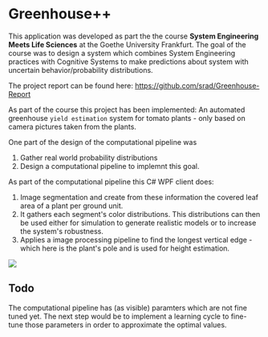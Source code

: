 # Greenhouse++

This application was developed as part the the course __System Engineering Meets Life Sciences__ at the Goethe University Frankfurt.
The goal of the course was to design a system which combines System Engineering practices with Cognitive Systems to make predictions about system with uncertain behavior/probability distributions.

The project report can be found here: https://github.com/srad/Greenhouse-Report

As part of the course this project has been implemented: An automated greenhouse `yield estimation` system for tomato plants - only based on camera pictures taken from the plants.

One part of the design of the computational pipeline was
1. Gather real world probability distributions
1. Design a computational pipeline to implemnt this goal.

As part of the computational pipeline this C# WPF client does:
1. Image segmentation and create from these information the covered leaf area of a plant per ground unit.
1. It gathers each segment's color distributions. This distributions can then be used either for simulation to generate realistic models or to increase the system's robustness.
1. Applies a image processing pipeline to find the longest vertical edge - which here is the plant's pole and is used for height estimation.

![](https://raw.githubusercontent.com/srad/GreenhousePP/master/Docs/Images/ui3.jpg)

## Todo

The computational pipeline has (as visible) paramters which are not fine tuned yet. The next step would be to implement a learning cycle to fine-tune those parameters in order to approximate the optimal values.

